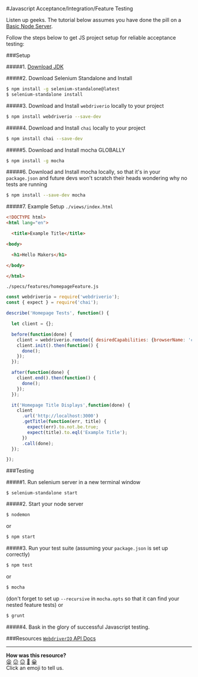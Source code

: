 #Javascript Acceptance/Integration/Feature Testing

Listen up geeks. The tutorial below assumes you have done the pill on a
[Basic Node Server](https://github.com/makersacademy/course/blob/main/node/basic_node_server.md).

Follow the steps below to get JS project setup for reliable acceptance testing:

###Setup

#####1. [Download JDK](http://www.oracle.com/technetwork/java/javase/downloads/jdk8-downloads-2133151.html)

#####2. Download Selenium Standalone and Install
```sh
$ npm install -g selenium-standalone@latest
$ selenium-standalone install
```
#####3. Download and Install `webdriverio` locally to your project
```sh
$ npm install webdriverio --save-dev
```
#####4. Download and Install `chai` locally to your project
```sh
$ npm install chai --save-dev
```
#####5. Download and Install mocha GLOBALLY
```sh
$ npm install -g mocha
```
#####6. Download and Install mocha locally, so that it's in your `package.json` and future devs won't scratch their heads wondering why no tests are running
```sh
$ npm install --save-dev mocha
```
#####7. Example Setup
`./views/index.html`

```html
<!DOCTYPE html>
<html lang="en">

  <title>Example Title</title>

<body>  

  <h1>Hello Makers</h1>

</body>

</html>
```

`./specs/features/homepageFeature.js`

```javascript
const webdriverio = require('webdriverio');
const { expect } = require('chai');

describe('Homepage Tests', function() {

  let client = {};

  before(function(done) {
    client = webdriverio.remote({ desiredCapabilities: {browserName: 'chrome'}   });
    client.init().then(function() {
      done();
    });
  });

  after(function(done) {
    client.end().then(function() {
      done();
    });
  });

  it('Homepage Title Displays',function(done) {
    client
      .url('http://localhost:3000')
      .getTitle(function(err, title) {
        expect(err).to.not.be.true;
        expect(title).to.eql('Example Title');
      })
      .call(done);
  });

});

```

###Testing

#####1. Run selenium server in a new terminal window
```
$ selenium-standalone start
```
#####2. Start your node server
```sh
$ nodemon
```
or
```sh
$ npm start
```
#####3. Run your test suite (assuming your `package.json` is set up correctly)
```sh
$ npm test
```
or
```sh
$ mocha
```
(don't forget to set up `--recursive` in `mocha.opts` so that it can find your nested feature tests)
or
```sh
$ grunt
```
#####4. Bask in the glory of successful Javascript testing.

###Resources
[`WebdriverIO` API Docs](http://www.webdriver.io/api.html)

<!-- BEGIN GENERATED SECTION DO NOT EDIT -->

---

**How was this resource?**  
[😫](https://airtable.com/shrUJ3t7KLMqVRFKR?prefill_Repository=makersacademy/course&prefill_File=pills/js_acceptance_tests.md&prefill_Sentiment=😫) [😕](https://airtable.com/shrUJ3t7KLMqVRFKR?prefill_Repository=makersacademy/course&prefill_File=pills/js_acceptance_tests.md&prefill_Sentiment=😕) [😐](https://airtable.com/shrUJ3t7KLMqVRFKR?prefill_Repository=makersacademy/course&prefill_File=pills/js_acceptance_tests.md&prefill_Sentiment=😐) [🙂](https://airtable.com/shrUJ3t7KLMqVRFKR?prefill_Repository=makersacademy/course&prefill_File=pills/js_acceptance_tests.md&prefill_Sentiment=🙂) [😀](https://airtable.com/shrUJ3t7KLMqVRFKR?prefill_Repository=makersacademy/course&prefill_File=pills/js_acceptance_tests.md&prefill_Sentiment=😀)  
Click an emoji to tell us.

<!-- END GENERATED SECTION DO NOT EDIT -->
